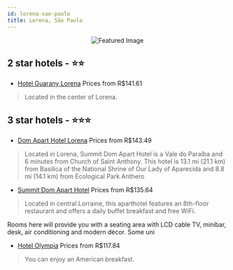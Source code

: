 ```yaml
---
id: lorena-sao-paulo
title: Lorena, São Paulo
---
```


<center><img src="https://i.travelapi.com/hotels/24000000/23050000/23049100/23049059/17e9fa92_z.jpg" alt="Featured Image" /></center>


##  2 star hotels - ⭐️⭐️

-    [Hotel Guarany Lorena](https://us.hurb.com/hotels/lorena/hotel-guarany-lorena-2854?cmp=18055) Prices from R$141.61
   > Located in the center of Lorena.

##  3 star hotels - ⭐️⭐️⭐️

-    [Dom Apart Hotel Lorena](https://us.hurb.com/hotels/lorena/dom-apart-hotel-lorena-JNP-JP313035?cmp=18055) Prices from R$143.49
   > Located in Lorena, Summit Dom Apart Hotel is a Vale do Paraíba and 6 minutes from Church of Saint Anthony. This hotel is 13.1 mi (21.1 km) from Basilica of the National Shrine of Our Lady of Aparecida and 8.8 mi (14.1 km) from Ecological Park Anthero
-    [Summit Dom Apart Hotel](https://us.hurb.com/hotels/lorena/summit-dom-apart-hotel-OMN-7581?cmp=18055) Prices from R$135.64
   > Located in central Lorraine, this aparthotel features an 8th-floor restaurant and offers a daily buffet breakfast and free WiFi.Rooms here will provide you with a seating area with LCD cable TV, minibar, desk, air conditioning and modern décor. Some uni
-    [Hotel Olympia](https://us.hurb.com/hotels/lorena/hotel-olympia-11569?cmp=18055) Prices from R$117.84
   > You can enjoy an American breakfast.
